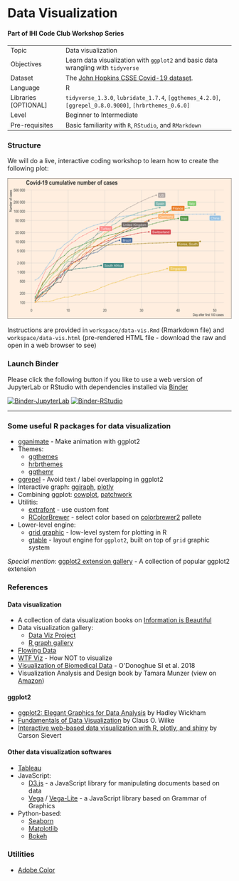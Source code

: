 # Data Visualization
#### Part of IHI Code Club Workshop Series

|                      |                                                                                                         |
|----------------------|---------------------------------------------------------------------------------------------------------|
| Topic                | Data visualization                                                                                      |
| Objectives           | Learn data visualization with `ggplot2` and basic data wrangling with `tidyverse`                       |
| Dataset              | The [John Hopkins CSSE Covid-19 dataset](https://github.com/CSSEGISandData/COVID-19).                   |
| Language             | R                                                                                                       |
| Libraries [OPTIONAL] | `tidyverse_1.3.0`, `lubridate_1.7.4`, `[ggthemes_4.2.0]`, `[ggrepel_0.8.0.9000]`, `[hrbrthemes_0.6.0]`  |
| Level                | Beginner to Intermediate                                                                                |
| Pre-requisites       | Basic familiarity with `R`, `RStudio`, and `RMarkdown`                                                  |

### Structure
We will do a live, interactive coding workshop to learn how to create the following plot:

![](workspace/my_beautiful_plot.png)

Instructions are provided in `workspace/data-vis.Rmd` (Rmarkdown file)
and `workspace/data-vis.html` (pre-rendered HTML file - download the raw and open in a web browser to see)

### Launch Binder

Please click the following button if you like to use a web version of JupyterLab or RStudio with dependencies installed via [Binder](https://mybinder.readthedocs.io/en/latest/index.html)

[![Binder-JupyterLab](https://img.shields.io/badge/binder-JupyterLab-orange)](https://mybinder.org/v2/gh/IHI-Code-Club/data-viz/binder?urlpath=lab)
[![Binder-RStudio](https://img.shields.io/badge/binder-RStudio-blue)](https://mybinder.org/v2/gh/IHI-Code-Club/Rmarkdown/data-viz?urlpath=rstudio)


---

### Some useful R packages for data visualization
* [gganimate](https://gganimate.com/) - Make animation with ggplot2
* Themes:
    * [ggthemes](https://github.com/jrnold/ggthemes)
    * [hrbrthemes](https://github.com/hrbrmstr/hrbrthemes)
    * [ggthemr](https://github.com/cttobin/ggthemr)
* [ggrepel](https://github.com/slowkow/ggrepel) - Avoid text / label overlapping in ggplot2
* Interactive graph: [ggiraph](https://github.com/davidgohel/ggiraph), [plotly](https://plotly.com/r/)
* Combining ggplot: [cowplot](https://wilkelab.org/cowplot/index.html), [patchwork](https://patchwork.data-imaginist.com/index.html)
* Utilitis:
    * [extrafont](https://cran.r-project.org/web/packages/extrafont/index.html) - use custom font
    * [RColorBrewer](https://cran.r-project.org/web/packages/RColorBrewer/index.html) - select color based on [colorbrewer2](https://colorbrewer2.org/) pallete
* Lower-level engine:
    * [grid graphic](https://stat.ethz.ch/R-manual/R-devel/library/grid/doc/grid.pdf) - low-level system for plotting in R
    * [gtable](https://gtable.r-lib.org/) - layout engine for `ggplot2`, built on top of `grid` graphic system

_Special mention_: [ggplot2 extension gallery](https://exts.ggplot2.tidyverse.org/gallery/) - A collection of popular ggplot2 extension

### References
#### Data visualization
* A collection of data visualization books on [Information is Beautiful](https://informationisbeautiful.net/visualizations/dataviz-books/)
* Data visualization gallery:
    * [Data Viz Project](https://datavizproject.com/)
    * [R graph gallery](https://www.r-graph-gallery.com/)
* [Flowing Data](https://flowingdata.com/)
* [WTF Viz](https://viz.wtf/) - How NOT to visualize
* [Visualization of Biomedical Data](https://www.annualreviews.org/doi/full/10.1146/annurev-biodatasci-080917-013424) - O'Donoghue SI et al. 2018
* Visualization Analysis and Design book by Tamara Munzer (view on [Amazon](https://www.amazon.co.uk/Visualization-Analysis-Design-AK-Peters/dp/1466508914/ref=sr_1_1))


#### ggplot2
* [ggplot2: Elegant Graphics for Data Analysis](https://ggplot2-book.org/index.html) by Hadley Wickham
* [Fundamentals of Data Visualization](https://serialmentor.com/dataviz/) by Claus O. Wilke
* [Interactive web-based data visualization with R, plotly, and shiny](https://plotly-r.com/index.html) by Carson Sievert

#### Other data visualization softwares
* [Tableau](http://tableau.com/)
* JavaScript:
    * [D3.js](https://d3js.org/) - a JavaScript library for manipulating documents based on data
    * [Vega](https://vega.github.io/vega/) / [Vega-Lite](https://vega.github.io/vega-lite/) -  a JavaScript library based on Grammar of Graphics
* Python-based:
    * [Seaborn](https://seaborn.pydata.org/)
    * [Matplotlib](https://matplotlib.org/)
    * [Bokeh](https://bokeh.org/)

### Utilities
* [Adobe Color](https://color.adobe.com/)
